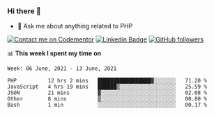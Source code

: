 ### Hi there 👋

<!--
**mustafaculban/mustafaculban** is a ✨ _special_ ✨ repository because its `README.md` (this file) appears on your GitHub profile.

Here are some ideas to get you started:

- 🌱 I’m currently learning ...
- 👯 I’m looking to collaborate on ...
- 🤔 I’m looking for help with ...
- 📫 How to reach me: ...
- 😄 Pronouns: ...
- ⚡ Fun fact: ...

-->
- 💬 Ask me about anything related to PHP

[![Contact me on Codementor](https://www.codementor.io/m-badges/karamusluk/book-session.svg)](https://www.codementor.io/@karamusluk?refer=badge)
[![Linkedin Badge](https://img.shields.io/badge/-Mustafa%20Culban-blue?style=social&logo=Linkedin&logoColor=blue&link=https://www.linkedin.com/in/mustafaculban/)](https://www.linkedin.com/in/mustafaculban/) 
[![GitHub followers](https://img.shields.io/github/followers/karamusluk?label=Follow&style=social)](https://github.com/karamusluk/?tab=follow)


📊 **This week I spent my time on**
<!--START_SECTION:waka-->
```text
Week: 06 June, 2021 - 13 June, 2021

PHP          12 hrs 2 mins   █████████████████▓░░░░░░░   71.20 % 
JavaScript   4 hrs 19 mins   ██████▒░░░░░░░░░░░░░░░░░░   25.59 % 
JSON         21 mins         ▓░░░░░░░░░░░░░░░░░░░░░░░░   02.08 % 
Other        8 mins          ▒░░░░░░░░░░░░░░░░░░░░░░░░   00.80 % 
Bash         1 min           ░░░░░░░░░░░░░░░░░░░░░░░░░   00.17 % 
```
<!--END_SECTION:waka-->

